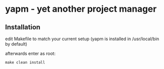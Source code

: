 yapm - yet another project manager
==================================

Installation
------------
edit Makefile to match your current setup
(yapm is installed in /usr/local/bin by default)

afterwards enter as root:

    make clean install
